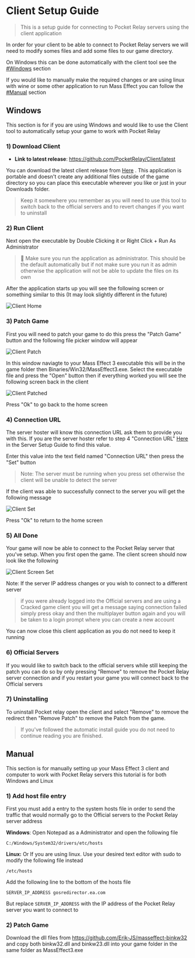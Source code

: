 # Client Setup Guide

> This is a setup guide for connecting to Pocket Relay servers using the client application

In order for your client to be able to connect to Pocket Relay servers we will need to modify somes files and add some files to our game directory.

On Windows this can be done automatically with the client tool see the [#Windows](#windows) section

If you would like to manually make the required changes or are using linux with wine or some other application to run Mass Effect you can follow the [#Manual](#manual) section

## Windows

This section is for if you are using Windows and would like to use the Client tool to automatically setup your game to work with Pocket Relay

### 1) Download Client

- **Link to latest release**: https://github.com/PocketRelay/Client/latest

You can download the latest client release from [Here](https://github.com/PocketRelay/Client/releases/latest/download/pocket-relay-client.exe) . This application is portable and doesn't create any additional files outside of the game directory so you can place this executable wherever you like or just in your Downloads folder.

> Keep it somewhere you remember as you will need to use this tool to switch back to the official servers and to revert changes if you want to uninstall

### 2) Run Client

Next open the executable by Double Clicking it or Right Click + Run As Administrator

> 📌 Make sure you run the application as administrator. This should be the default automatically but if not make sure you run it as admin otherwise the application will not be able to update the files on its own

After the application starts up you will see the following screen or something similar to this (It may look slightly different in the future)

![Client Home](./pictures/client-home.png)

### 3) Patch Game

First you will need to patch your game to do this press the "Patch Game" button and the following file picker window will appear 

![Client Patch](./pictures/client-patch.png)

In this window naviagte to your Mass Effect 3 executable this will be in the game folder then Binaries/Win32/MassEffect3.exe. Select the executable file and press the "Open" button then if everything worked you will see the following screen back in the client

![Client Patched](./pictures/client-patched.png)

Press "Ok" to go back to the home screen

### 4) Connection URL

The server hoster will know this connection URL ask them to provide you with this. If you are the server hoster refer to step 4 "Connection URL" [Here](https://github.com/PocketRelay/.github/blob/main/manual/SETUP_SERVER.md#4-Connection-URL) in the Server Setup Guide to find this value.

Enter this value into the text field named "Connection URL" then press the "Set" button

> Note: The server must be running when you press set otherwise the client will be unable to detect the server

If the client was able to successfully connect to the server you will get the following message

![Client Set](./pictures/set.png)

Press "Ok" to return to the home screen

### 5) All Done

Your game will now be able to connect to the Pocket Relay server that you've setup. When you first open the game. The client screen should now look like the following

![Client Screen Set](./pictures/client-home-set.png)

Note: If the server IP address changes or you wish to connect to a different server 

>if you were already logged into the Official servers and are using a Cracked game client you will get a message saying connection failed simply press okay and then the multiplayer button again and you will be taken to a login prompt where you can create a new account

You can now close this client application as you do not need to keep it running

### 6) Official Servers

If you would like to switch back to the official servers while still keeping the patch you can do so by  only pressing "Remove" to remove the Pocket Relay server connection and if you restart your game you will connect back to the Official servers

### 7) Uninstalling

To uninstall Pocket relay open the client and select "Remove" to remove the redirect then "Remove Patch" to remove the Patch from the game.

>If you've followed the automatic install guide you do not need to continue reading you are finished.

## Manual

This section is for manually setting up your Mass Effect 3 client and computer to work with Pocket Relay servers this tutorial is for both Windows and Linux

### 1) Add host file entry

First you must add a entry to the system hosts file in order to send the traffic that would normally go to the Official servers to the Pocket Relay server address

**Windows**:
Open Notepad as a Administrator and open the following file

```
C:/Windows/System32/drivers/etc/hosts
```

**Linux:**
Or If you are using linux. Use your desired text editor with sudo to modify the following file instead

```
/etc/hosts
```

Add the following line to the bottom of the hosts file

```
SERVER_IP_ADDRESS gosredirector.ea.com
```

But replace `SERVER_IP_ADDRESS` with the IP address of the Pocket Relay server you want to connect to

### 2) Patch Game

Download the dll files from https://github.com/Erik-JS/masseffect-binkw32 and copy both binkw32.dll and  binkw23.dll into your game folder in the same folder as MassEffect3.exe
